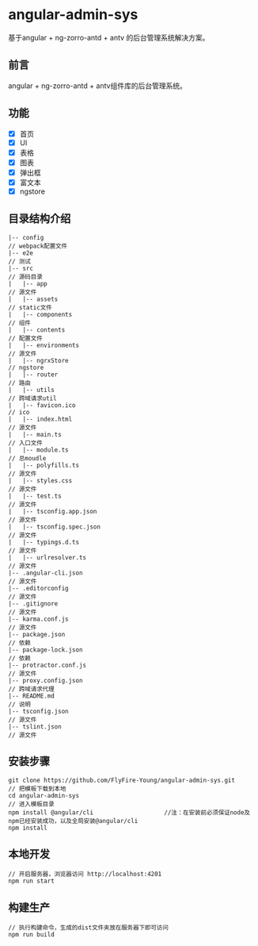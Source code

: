 # angular-admin-sys #
基于angular + ng-zorro-antd + antv 的后台管理系统解决方案。
## 前言 ##
angular + ng-zorro-antd + antv组件库的后台管理系统。

## 功能 ##
- [x] 首页
- [x] UI
- [x] 表格
- [x] 图表
- [x] 弹出框
- [x] 富文本
- [x] ngstore

## 目录结构介绍 ##

	|-- config                                                            // webpack配置文件
	|-- e2e                                                               // 测试
	|-- src                                                               // 源码目录
	|   |-- app                                                           // 源文件
	|	|-- assets                   	                                  // static文件
	|	|-- components                   	                              // 组件
	|	|-- contents                 	                                  // 配置文件
	|	|-- environments                  	                              // 源文件
	|	|-- ngrxStore                 	                                  // ngstore
	|   |-- router                                                        // 路由
	|   |-- utils                                                         // 跨域请求util
	|   |-- favicon.ico                                                   // ico
	|   |-- index.html                                                    // 源文件
	|   |-- main.ts                                                       // 入口文件
	|   |-- module.ts                                                     // 总moudle
	|   |-- polyfills.ts                                                  // 源文件
	|   |-- styles.css                                                    // 源文件
	|   |-- test.ts                                                       // 源文件
	|   |-- tsconfig.app.json                                             // 源文件
	|   |-- tsconfig.spec.json                                            // 源文件
	|   |-- typings.d.ts                                                  // 源文件
	|   |-- urlresolver.ts                                                // 源文件
	|-- .angular-cli.json                                                 // 源文件
	|-- .editorconfig                                                     // 源文件
	|-- .gitignore                                                        // 源文件
	|-- karma.conf.js                                                     // 源文件
	|-- package.json                                                      // 依赖
	|-- package-lock.json                                                 // 依赖
	|-- protractor.conf.js                                                // 源文件
	|-- proxy.config.json                                                 // 跨域请求代理
	|-- README.md                                                         // 说明
	|-- tsconfig.json                                                     // 源文件
	|-- tslint.json                                                       // 源文件

	

## 安装步骤 ##

	git clone https://github.com/FlyFire-Young/angular-admin-sys.git      // 把模板下载到本地
	cd angular-admin-sys                                                  // 进入模板目录
	npm install @angular/cli                    //注：在安装前必须保证node及npm已经安装成功，以及全局安装@angular/cli
	npm install   

## 本地开发 ##

	// 开启服务器，浏览器访问 http://localhost:4201
	npm run start

## 构建生产 ##

	// 执行构建命令，生成的dist文件夹放在服务器下即可访问
	npm run build


